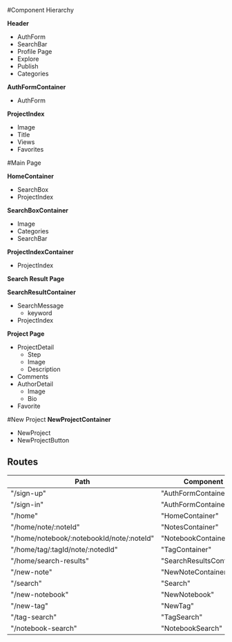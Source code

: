 #Component Hierarchy

**Header**
  * AuthForm
  * SearchBar
  * Profile Page
  * Explore
  * Publish
  * Categories

**AuthFormContainer**
  * AuthForm

**ProjectIndex**
  * Image
  * Title
  * Views
  * Favorites

#Main Page

**HomeContainer**
  * SearchBox
  * ProjectIndex

**SearchBoxContainer**
  * Image
  * Categories
  * SearchBar

**ProjectIndexContainer**
  * ProjectIndex

**Search Result Page**

**SearchResultContainer**
  * SearchMessage
    * keyword
  * ProjectIndex

**Project Page**
  * ProjectDetail
    * Step
    * Image
    * Description
  * Comments
  * AuthorDetail
    * Image
    * Bio
  * Favorite

#New Project
**NewProjectContainer**
  * NewProject
  * NewProjectButton


  ## Routes

  |Path   | Component   |
  |-------|-------------|
  | "/sign-up" | "AuthFormContainer" |
  | "/sign-in" | "AuthFormContainer" |
  | "/home" | "HomeContainer" |
  | "/home/note/:noteId" | "NotesContainer" |
  | "/home/notebook/:notebookId/note/:noteId" | "NotebookContainer" |
  | "/home/tag/:tagId/note/:notedId" | "TagContainer" |
  | "/home/search-results" | "SearchResultsContainer"
  | "/new-note" | "NewNoteContainer" |
  | "/search" | "Search" |
  | "/new-notebook" | "NewNotebook" |
  | "/new-tag" | "NewTag" |
  | "/tag-search" | "TagSearch" |
  | "/notebook-search" | "NotebookSearch" |
